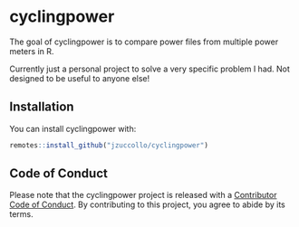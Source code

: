 
# cyclingpower

<!-- badges: start -->
<!-- badges: end -->

The goal of cyclingpower is to compare power files from multiple power meters in R.

Currently just a personal project to solve a very specific problem I had. Not designed to be useful to anyone else!

## Installation

You can install cyclingpower with:

``` r
remotes::install_github("jzuccollo/cyclingpower")
```

## Code of Conduct

Please note that the cyclingpower project is released with a [Contributor Code of Conduct](https://contributor-covenant.org/version/2/0/CODE_OF_CONDUCT.html). By contributing to this project, you agree to abide by its terms.
